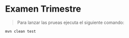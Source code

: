# Examen Trimestre

> Para lanzar las prueas ejecuta el siguiente comando:

```code
mvn clean test
```